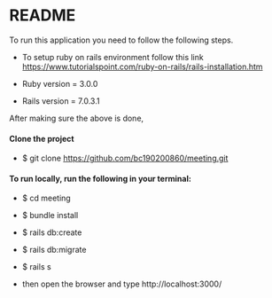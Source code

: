 # README

To run this application you need to follow the following steps.

* To setup ruby on rails environment follow this link https://www.tutorialspoint.com/ruby-on-rails/rails-installation.htm

* Ruby version =  3.0.0
* Rails version = 7.0.3.1

After making sure the above is done,

#### Clone the project

*  $ git clone https://github.com/bc190200860/meeting.git

#### To run locally, run the following in your terminal:

* $ cd meeting

* $ bundle install

* $ rails db:create

* $ rails db:migrate

* $ rails s

* then open the browser and type http://localhost:3000/
